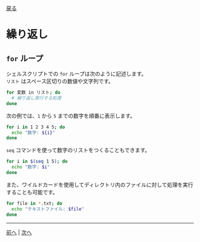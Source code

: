 [戻る](../README.md)

# 繰り返し

## `for` ループ

シェルスクリプトでの `for` ループは次のように記述します。  
`リスト` はスペース区切りの数値や文字列です。

```bash
for 変数 in リスト; do
  # 繰り返し実行する処理
done
```

次の例では、`1` から `5` までの数字を順番に表示します。

```bash
for i in 1 2 3 4 5; do
  echo "数字: ${i}"
done
```

`seq` コマンドを使って数字のリストをつくることもできます。

```bash
for i in $(seq 1 5); do
  echo "数字: $i"
done
```

また、ワイルドカードを使用してディレクトリ内のファイルに対して処理を実行することも可能です。

```bash
for file in *.txt; do
  echo "テキストファイル: $file"
done
```

----
[前へ](../06_条件実行/README.md) | [次へ](../08_シェルオプション/README.md)
